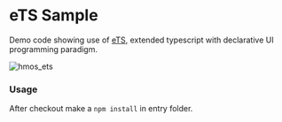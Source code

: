 # eTS Sample

Demo code showing use of [eTS](https://developer.harmonyos.com/en/docs/documentation/doc-references/ts-components-versions-0000001231119333), extended typescript with declarative UI programming paradigm.

![hmos_ets](https://user-images.githubusercontent.com/52449229/155846503-a3592e73-7617-41ef-b158-07c60509237e.gif)
 
### Usage
After checkout make a `npm install` in entry folder.
